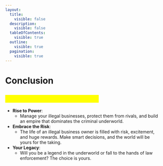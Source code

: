 ```yaml
---
layout:
  title:
    visible: false
  description:
    visible: false
  tableOfContents:
    visible: true
  outline:
    visible: true
  pagination:
    visible: true
---
```


# Conclusion

## <mark style="color:yellow;">The Power of the Underworld</mark>

* **Rise to Power**:
  * Manage your illegal businesses, protect them from rivals, and build an empire that dominates the criminal underworld.
* **Embrace the Risk**:
  * The life of an illegal business owner is filled with risk, excitement, and huge rewards. Make smart decisions, and the world will be yours for the taking.
* **Your Legacy**:
  * Will you be a legend in the underworld or fall to the hands of law enforcement? The choice is yours.
